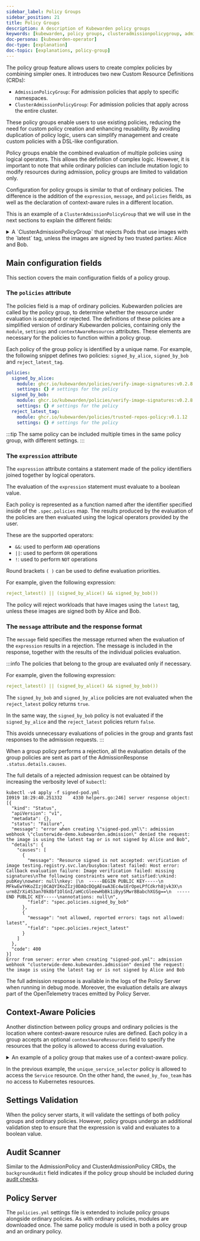 ```yaml
---
sidebar_label: Policy Groups
sidebar_position: 21
title: Policy Groups
description: A description of Kubewarden policy groups
keywords: [kubewarden, policy groups, clusteradmissionpolicygroup, admissionpolicygroup]
doc-persona: [kubewarden-operator]
doc-type: [explanation]
doc-topic: [explanations, policy-group]
---
```


<head>
  <link rel="canonical" href="https://docs.kubewarden.io/explanations/policy-groups"/>
</head>

The policy group feature allows users to create complex policies by combining
simpler ones. It introduces two new Custom Resource Definitions
(CRDs):

- `AdmissionPolicyGroup`: For admission policies that apply to specific
  namespaces.
- `ClusterAdmissionPolicyGroup`: For admission policies that apply across the
  entire cluster.

These policy groups enable users to use existing policies, reducing the
need for custom policy creation and enhancing reusability. By avoiding
duplication of policy logic, users can simplify management and create custom
policies with a DSL-like configuration.

Policy groups enable the combined evaluation of
multiple policies using logical operators. This allows the definition of
complex logic. However, it is important to note that while ordinary policies
can include mutation logic to modify resources during admission, policy groups
are limited to validation only.

Configuration for policy groups is similar to that of ordinary
policies. The difference is the addition of the `expression`,
`message`, and `policies` fields, as well as the declaration of context-aware
rules in a different location.

This is an example of a `ClusterAdmissionPolicyGroup` that we will use in
the next sections to explain the different fields:

<details>

<summary>
A `ClusterAdmissionPolicyGroup` that rejects Pods that use images with the `latest` tag,
unless the images are signed by two trusted parties: Alice and Bob.
</summary>

```yaml
apiVersion: policies.kubewarden.io/v1
kind: ClusterAdmissionPolicyGroup # or AdmissionPolicyGroup
metadata:
  name: demo
spec:
  rules:
    - apiGroups: [""]
      apiVersions: ["v1"]
      resources: ["pods"]
      operations:
        - CREATE
        - UPDATE
  policies:
    signed_by_alice:
      module: ghcr.io/kubewarden/policies/verify-image-signatures:v0.3.0
      settings:
        modifyImagesWithDigest: false
        signatures:
          - image: "*"
            pubKeys:
              - |
                -----BEGIN PUBLIC KEY-----
                MFkwEwYHKoZIzj0CAQYIKoZIzj0DAQcDQgAEyg65hiNHt8FXTamzCn34IE3qMGcV
                yQz3gPlhoKq3yqa1GIofcgLjUZtcKlUSVAU2/S5gXqyDnsW6466Jx/ZVlg==
                -----END PUBLIC KEY-----
    signed_by_bob:
      module: ghcr.io/kubewarden/policies/verify-image-signatures:v0.3.0
      settings:
        modifyImagesWithDigest: false
        signatures:
          - image: "*"
            pubKeys:
              - |
                -----BEGIN PUBLIC KEY-----
                MFkwEwYHKoZIzj0CAQYIKoZIzj0DAQcDQgAEswA3Ec4w1ErOpeLPfCdkrh8jvk3X
                urm8ZrXi4S3an70k8bf1OlGnI/aHCcGleewHbBk1iByySMwr8BabchXGSg==
                -----END PUBLIC KEY-----
    reject_latest:
      module: registry://ghcr.io/kubewarden/policies/trusted-repos:v0.1.12
      settings:
        tags:
          reject:
            - latest
  expression: "reject_latest() || (signed_by_alice() && signed_by_bob())"
  message: "the image is using the latest tag or is not signed by Alice and Bob"
```

</details>

## Main configuration fields

This section covers the main configuration fields of a policy group.

### The `policies` attribute

The policies field is a map of ordinary policies. Kubewarden
policies are called by the policy group, to determine whether the resource under
evaluation is accepted or rejected. The definitions of these policies are a
simplified version of ordinary Kubewarden policies, containing only the
`module`, `settings` and `contextAwareResources` attributes. These
elements are necessary for the policies to function within a policy group.

Each policy of the group policy is identified by a unique name. For example,
the following snippet defines two policies: `signed_by_alice`, `signed_by_bob` and `reject_latest_tag`.

```yaml
policies:
  signed_by_alice:
    module: ghcr.io/kubewarden/policies/verify-image-signatures:v0.2.8
    settings: {} # settings for the policy
  signed_by_bob:
    module: ghcr.io/kubewarden/policies/verify-image-signatures:v0.2.8
    settings: {} # settings for the policy
  reject_latest_tag:
    module: ghcr.io/kubewarden/policies/trusted-repos-policy:v0.1.12
    settings: {} # settings for the policy
```

:::tip
The same policy can be included multiple times in the same policy group, with
different settings.
:::

### The `expression` attribute

The `expression` attribute contains a statement made of the policy
identifiers joined together by logical operators.

The evaluation of the `expression` statement must evaluate to a boolean value.

Each policy is represented as a function named after the identifier specified
inside of the `.spec.policies` map. The results produced
by the evaluation of the policies are then evaluated using the logical operators
provided by the user.

These are the supported operators:

- `&&`: used to perform `AND` operations
- `||`: used to perform `OR` operations
- `!`: used to perform `NOT` operations

Round brackets `( )` can be used to define evaluation priorities.

For example, given the following expression:

```yaml
reject_latest() || (signed_by_alice() && signed_by_bob())
```

The policy will reject workloads that have images using the `latest` tag, unless
these images are signed both by Alice and Bob.

### The `message` attribute and the response format

The `message` field specifies the message returned when the evaluation of the
`expression` results in a rejection. The message is included in the response,
together with the results of the individual policies evaluation.

:::info
The policies that belong to the group are evaluated only
if necessary.

For example, given the following expression:

```yaml
reject_latest() || (signed_by_alice() && signed_by_bob())
```

The `signed_by_bob` and `signed_by_alice` policies are not evaluated when
the `reject_latest` policy returns `true`.

In the same way, the `signed_by_bob` policy is not evaluated if the `signed_by_alice`
and the `reject_latest` policies return `false`.

This avoids unnecessary evaluations of policies in the group and grants
fast responses to the admission requests.
:::

When a group policy performs a rejection, all the evaluation details of the
group policies are sent as part of the AdmissionResponse `.status.details.causes`.

The full details of a rejected admission request can be obtained by increasing the verbosity
level of `kubectl`:

```shell
kubectl -v4 apply -f signed-pod.yml
I0919 18:29:40.251332    4330 helpers.go:246] server response object: [{
  "kind": "Status",
  "apiVersion": "v1",
  "metadata": {},
  "status": "Failure",
  "message": "error when creating \"signed-pod.yml\": admission webhook \"clusterwide-demo.kubewarden.admission\" denied the request: the image is using the latest tag or is not signed by Alice and Bob",
  "details": {
    "causes": [
      {
        "message": "Resource signed is not accepted: verification of image testing.registry.svc.lan/busybox:latest failed: Host error: Callback evaluation failure: Image verification failed: missing signatures\nThe following constraints were not satisfied:\nkind: pubKey\nowner: null\nkey: |\n  -----BEGIN PUBLIC KEY-----\n  MFkwEwYHKoZIzj0CAQYIKoZIzj0DAQcDQgAEswA3Ec4w1ErOpeLPfCdkrh8jvk3X\n  urm8ZrXi4S3an70k8bf1OlGnI/aHCcGleewHbBk1iByySMwr8BabchXGSg==\n  -----END PUBLIC KEY-----\nannotations: null\n",
        "field": "spec.policies.signed_by_bob"
      },
      {
        "message": "not allowed, reported errors: tags not allowed: latest",
        "field": "spec.policies.reject_latest"
      }
    ]
  },
  "code": 400
}]
Error from server: error when creating "signed-pod.yml": admission webhook "clusterwide-demo.kubewarden.admission" denied the request: the image is using the latest tag or is not signed by Alice and Bob
```

The full admission response is available in the logs of the Policy Server
when running in debug mode.
Moreover, the evaluation details are always part of the OpenTelemetry traces emitted by Policy Server.

## Context-Aware Policies

Another distinction between policy groups and ordinary policies is the location
where context-aware resource rules are defined. Each policy in a group
accepts an optional `contextAwareResources` field to specify the resources that
the policy is allowed to access during evaluation.

<details>

<summary>
An example of a policy group that makes use of a context-aware policy.
</summary>

```yaml
apiVersion: policies.kubewarden.io/v1
kind: ClusterAdmissionPolicyGroup # or AdmissionPolicyGroup
metadata:
  name: demo-ctx-aware
spec:
  rules:
    - apiGroups:
        - ""
      apiVersions:
        - v1
      resources:
        - services
      operations:
        - CREATE
        - UPDATE
  policies:
    unique_service_selector:
      module: registry://ghcr.io/kubewarden/policies/unique-service-selector-policy:v0.1.0
      contextAwareResources:
        - apiVersion: v1
          kind: Service
      settings:
        app.kubernetes.io/name: MyApp
    owned_by_foo_team:
      module: registry://ghcr.io/kubewarden/policies/safe-annotations:v0.2.9
      settings:
        mandatory_annotations:
          - owner
        constrained_annotations:
          owner: "foo-team"
  expression: "unique_service_selector() || (!unique_service_selector() && owned_by_foo_team())"
  message: "the service selector is not unique or the service is not owned by the foo team"
```

</details>

In the previous example, the `unique_service_selector` policy is allowed to
access the `Service` resource. On the other hand, the `owned_by_foo_team`
has no access to Kubernetes resources.

## Settings Validation

When the policy server starts, it will validate the settings of both policy
groups and ordinary policies. However, policy groups undergo an additional
validation step to ensure that the expression is valid and evaluates to a
boolean value.

## Audit Scanner

Similar to the AdmissionPolicy and ClusterAdmissionPolicy CRDs, the
`backgroundAudit` field indicates if the policy group should be included
during [audit checks](../explanations/audit-scanner/audit-scanner.md).

## Policy Server

The `policies.yml` settings file is extended to include policy groups
alongside ordinary policies. As with ordinary policies, modules are
downloaded once. The same policy module is used in both a policy
group and an ordinary policy.
